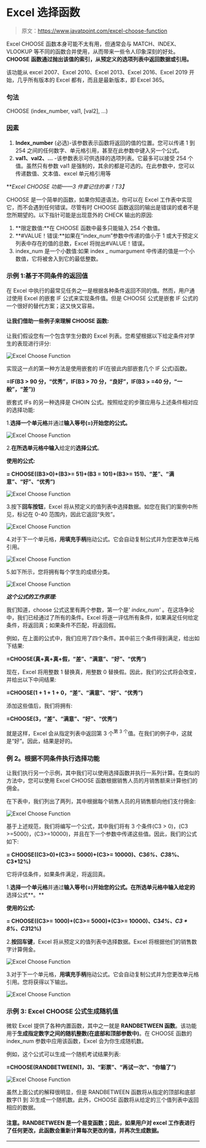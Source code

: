 # Excel 选择函数

> 原文：<https://www.javatpoint.com/excel-choose-function>

Excel CHOOSE 函数本身可能不太有用，但通常会与 MATCH、INDEX、VLOOKUP 等不同的函数合并使用，从而带来一些令人印象深刻的好处。 **CHOOSE** **函数通过抛出该值的索引，从预定义的选项列表中返回数据或引用。**

该功能从 excel 2007、Excel 2010、Excel 2013、Excel 2016、Excel 2019 开始，几乎所有版本的 Excel 都有，而且是最新版本，即 Excel 365。

### 句法

CHOOSE (index_number, val1, [val2], …)

### 因素

1.  **Index_number** (必选)-该参数表示函数将返回的值的位置。您可以传递 1 到 254 之间的任何数字、单元格引用，甚至在此参数中键入另一个公式。
2.  **val1、val2、…** -该参数表示可供选择的选项列表。它最多可以接受 254 个值。虽然只有参数 val1 是强制的，其余的都是可选的。在此参数中，您可以传递数值、文本值、excel 单元格引用等

***Excel CHOOSE 功能——3 件要记住的事！*T3】**

CHOOSE 是一个简单的函数，如果你知道语法，你可以在 Excel 工作表中实现它，而不会遇到任何错误。尽管有时 CHOOSE 函数返回的输出是错误的或者不是您所期望的。以下指针可能是出现意外的 CHECK 输出的原因:

1.  **限定数值:**在 CHOOSE 函数中最多只能输入 254 个数值。
2.  **#VALUE！错误:**如果在“index_num”参数中传递的值小于 1 或大于预定义列表中存在的值的总数，Excel 将抛出#VALUE！错误。
3.  index_num 是一个小数值:如果 index _ numargument 中传递的值是一个小数值，它将被舍入到它的最低整数。

### 示例 1:基于不同条件的返回值

在 Excel 中执行的最常见任务之一是根据各种条件返回不同的值。然而，用户通过使用 Excel 的嵌套 IF 公式来实现条件值。但是 CHOOSE 公式是嵌套 IF 公式的一个很好的替代方案；这又快又容易。

#### 让我们借助一些例子来理解 CHOOSE 函数:

让我们假设您有一个包含学生分数的 Excel 列表。您希望根据以下给定条件对学生的表现进行评分:

![Excel Choose Function](img/6164a7060de3f588947536bc5c6d67d8.png)

实现这一点的第一种方法是使用嵌套的 IF(在彼此内部嵌套几个 IF 公式)函数。

**=IF(B3 > 90 分，“优秀”，IF(B3 > 70 分，“良好”，IF(B3 > =40 分，“一般”，“差”))**

嵌套式 IFs 的另一种选择是 CHOIN 公式。按照给定的步骤应用与上述条件相对应的选择功能:

1.**选择一个单元格**并通过**输入等号(=)开始您的公式。**

![Excel Choose Function](img/313232e741b0ecc7f17f3b73c49529cd.png)

2.**在所选单元格中输入**给定的**选择公式**。

**使用的公式:**

**= CHOOSE((B3>0)+(B3>= 51)+(B3 = 101)+(B3>= 151)、“差”、“满意”、“好”、“优秀”)**

![Excel Choose Function](img/83c4093db5b3507a61d815b98f62d13c.png)

3.按下**回车按钮**，Excel 将从预定义的值列表中选择数据。如您在我们的案例中所见，标记在 0-40 范围内，因此它返回“失败”。

![Excel Choose Function](img/95eca3d2f09ac2a39df5243577d888ae.png)

4.对于下一个单元格，**用填充手柄**拖动公式。它会自动复制公式并为您更改单元格引用。

![Excel Choose Function](img/e4cb9c586e3a090e8f5d52395c651123.png)

5.如下所示，您将拥有每个学生的成绩分类。

![Excel Choose Function](img/ce2f873b5b62bfc3a614849a6499145c.png)

***这个公式的工作原理:***

我们知道，choose 公式这里有两个参数，第一个是' *index_num'* 。在这场争论中，我们已经通过了所有的条件。Excel 将逐一评估所有条件，如果满足任何给定条件，将返回真；如果条件不匹配，将返回假。

例如，在上面的公式中，我们应用了四个条件。其中前三个条件得到满足，给出如下结果:

**=CHOOSE(真+真+真+假，“差”、“满意”、“好”、“优秀”)**

现在，Excel 将用整数 1 替换真，用整数 0 替换假。因此，我们的公式将会改变，并给出以下中间结果:

**=CHOOSE(1 + 1 + 1 + 0，“差”、“满意”、“好”、“优秀”)**

添加这些值后，我们将拥有:

**=CHOOSE(3，“差”、“满意”、“好”、“优秀”)**

就是这样，Excel 会从指定列表中返回第 3 个<sup>第 3 个</sup>值。在我们的例子中，这就是“好”。因此，结果是好的。

### 例 2。根据不同条件执行选择功能

让我们执行另一个示例，其中我们可以使用选择函数并执行一系列计算。在类似的方法中，您可以使用 Excel CHOOSE 函数根据销售人员的月销售额来计算他们的佣金。

在下表中，我们列出了两列，其中根据每个销售人员的月销售额向他们支付佣金:

![Excel Choose Function](img/5da80678291602241dbbc104ad06f5f8.png)

基于上述规范，我们将编写一个公式，其中我们将有 3 个条件(C3 > 0)，(C3 >=5000)，(C3>=10000)，并且在下一个参数中传递这些值。因此，我们的公式如下:

**= CHOOSE((C3>0)+(C3>= 5000)+(C3>= 10000)、C3*6%、C3*8%、C3*12%)**

它将评估条件，如果条件满足，将返回真。

1.**选择一个单元格**并通过**输入等号(=)开始您的公式。在所选单元格中输入给定的**选择公式**。**

**使用的公式:**

**= CHOOSE((C3>= 1000)+(C3>= 5000)+(C3>= 10000)、C3*4%、C3 * 8%、C3*12%)**

2.**按回车键**，Excel 将从预定义的值列表中选择数据。Excel 将根据他们的销售数字计算佣金。

![Excel Choose Function](img/61bf3edf29db59a8cc0aafd21facec66.png)

3.对于下一个单元格，**用填充手柄**拖动公式。它会自动复制公式并为您更改单元格引用。您将获得以下输出。

![Excel Choose Function](img/d0dbefe15d8ed78d07aa1a741d61caa6.png)

### 示例 3: Excel CHOOSE 公式生成随机值

微软 Excel 提供了各种内置函数，其中之一就是 **RANDBETWEEN 函数**。该功能用于**生成指定数字之间的随机整数(在底部和顶部参数中)**。在 CHOOSE 函数的 index_num 参数中应用该函数，Excel 会为你生成随机数。

例如，这个公式可以生成一个随机考试结果列表:

**=CHOOSE(RANDBETWEEN(1，3)、“彩票”、“再试一次”、“你输了”)**

![Excel Choose Function](img/96b96e8166aa3f0113eeb62d7c955549.png)

虽然上面公式的解释很明显，但是 RANDBETWEEN 函数将从指定的顶部和底部数字(1 到 3)生成一个随机数。此外，CHOOSE 函数将从给定的三个值列表中返回相应的数据。

#### 注意。RANDBETWEEN 是一个易变函数；因此，如果用户对 excel 工作表进行了任何更改，此函数会重新计算每次更改的值，并再次生成数据。

* * *